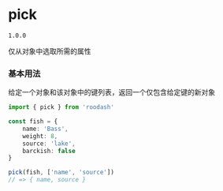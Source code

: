 # pick

`1.0.0`

仅从对象中选取所需的属性

### 基本用法
给定一个对象和该对象中的键列表，返回一个仅包含给定键的新对象

```typescript
import { pick } from 'roodash'

const fish = {
    name: 'Bass',
    weight: 8,
    source: 'lake',
    barckish: false
}

pick(fish, ['name', 'source'])
// => { name, source }
```